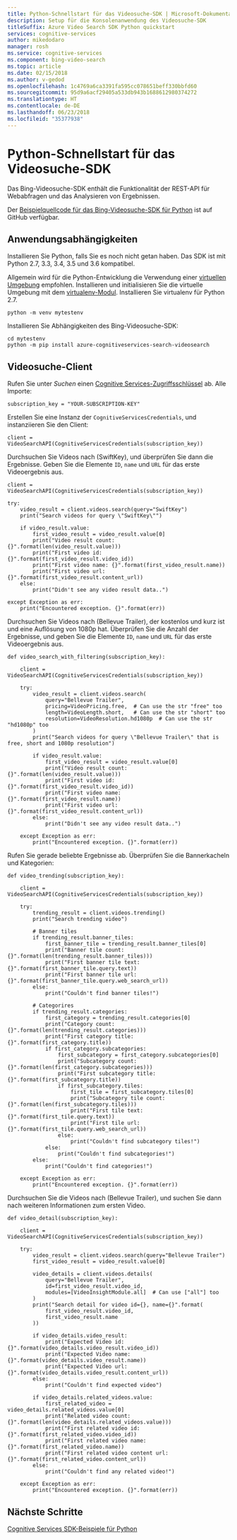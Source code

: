 ```yaml
---
title: Python-Schnellstart für das Videosuche-SDK | Microsoft-Dokumentation
description: Setup für die Konsolenanwendung des Videosuche-SDK
titleSuffix: Azure Video Search SDK Python quickstart
services: cognitive-services
author: mikedodaro
manager: rosh
ms.service: cognitive-services
ms.component: bing-video-search
ms.topic: article
ms.date: 02/15/2018
ms.author: v-gedod
ms.openlocfilehash: 1c4769a6ca3391fa595cc078651beff330bbfd60
ms.sourcegitcommit: 95d9a6acf29405a533db943b1688612980374272
ms.translationtype: HT
ms.contentlocale: de-DE
ms.lasthandoff: 06/23/2018
ms.locfileid: "35377938"
---
```

# <a name="video-search-sdk-python-quickstart"></a>Python-Schnellstart für das Videosuche-SDK

Das Bing-Videosuche-SDK enthält die Funktionalität der REST-API für Webabfragen und das Analysieren von Ergebnissen.

Der [Beispielquellcode für das Bing-Videosuche-SDK für Python](https://github.com/Azure-Samples/cognitive-services-python-sdk-samples/blob/master/samples/search/video_search_samples.py) ist auf GitHub verfügbar.


## <a name="application-dependencies"></a>Anwendungsabhängigkeiten
Installieren Sie Python, falls Sie es noch nicht getan haben. Das SDK ist mit Python 2.7, 3.3, 3.4, 3.5 und 3.6 kompatibel.

Allgemein wird für die Python-Entwicklung die Verwendung einer [virtuellen Umgebung](https://docs.python.org/3/tutorial/venv.html) empfohlen. Installieren und initialisieren Sie die virtuelle Umgebung mit dem [virtualenv-Modul](https://pypi.python.org/pypi/virtualenv). Installieren Sie virtualenv für Python 2.7.
```
python -m venv mytestenv
```
Installieren Sie Abhängigkeiten des Bing-Videosuche-SDK:
```
cd mytestenv
python -m pip install azure-cognitiveservices-search-videosearch
```
## <a name="video-search-client"></a>Videosuche-Client
Rufen Sie unter *Suchen* einen [Cognitive Services-Zugriffsschlüssel](https://azure.microsoft.com/try/cognitive-services/) ab. Alle Importe:
```
subscription_key = "YOUR-SUBSCRIPTION-KEY"
```
Erstellen Sie eine Instanz der `CognitiveServicesCredentials`, und instanziieren Sie den Client:
```
client = VideoSearchAPI(CognitiveServicesCredentials(subscription_key))
```
Durchsuchen Sie Videos nach (SwiftKey), und überprüfen Sie dann die Ergebnisse. Geben Sie die Elemente `ID`, `name` und `URL` für das erste Videoergebnis aus.
```
client = VideoSearchAPI(CognitiveServicesCredentials(subscription_key))

try:
    video_result = client.videos.search(query="SwiftKey")
    print("Search videos for query \"SwiftKey\"")

    if video_result.value:
        first_video_result = video_result.value[0]
        print("Video result count: {}".format(len(video_result.value)))
        print("First video id: {}".format(first_video_result.video_id))
        print("First video name: {}".format(first_video_result.name))
        print("First video url: {}".format(first_video_result.content_url))
    else:
        print("Didn't see any video result data..")

except Exception as err:
    print("Encountered exception. {}".format(err))

```
Durchsuchen Sie Videos nach (Bellevue Trailer), der kostenlos und kurz ist und eine Auflösung von 1080p hat. Überprüfen Sie die Anzahl der Ergebnisse, und geben Sie die Elemente `ID`, `name` und `URL` für das erste Videoergebnis aus.
```
def video_search_with_filtering(subscription_key):

    client = VideoSearchAPI(CognitiveServicesCredentials(subscription_key))

    try:
        video_result = client.videos.search(
            query="Bellevue Trailer",
            pricing=VideoPricing.free,  # Can use the str "free" too
            length=VideoLength.short,   # Can use the str "short" too
            resolution=VideoResolution.hd1080p  # Can use the str "hd1080p" too
        )
        print("Search videos for query \"Bellevue Trailer\" that is free, short and 1080p resolution")

        if video_result.value:
            first_video_result = video_result.value[0]
            print("Video result count: {}".format(len(video_result.value)))
            print("First video id: {}".format(first_video_result.video_id))
            print("First video name: {}".format(first_video_result.name))
            print("First video url: {}".format(first_video_result.content_url))
        else:
            print("Didn't see any video result data..")

    except Exception as err:
        print("Encountered exception. {}".format(err))

```

Rufen Sie gerade beliebte Ergebnisse ab. Überprüfen Sie die Bannerkacheln und Kategorien:
```
def video_trending(subscription_key):

    client = VideoSearchAPI(CognitiveServicesCredentials(subscription_key))

    try:
        trending_result = client.videos.trending()
        print("Search trending video")

        # Banner tiles
        if trending_result.banner_tiles:
            first_banner_tile = trending_result.banner_tiles[0]
            print("Banner tile count: {}".format(len(trending_result.banner_tiles)))
            print("First banner tile text: {}".format(first_banner_tile.query.text))
            print("First banner tile url: {}".format(first_banner_tile.query.web_search_url))
        else:
            print("Couldn't find banner tiles!")

        # Categorires
        if trending_result.categories:
            first_category = trending_result.categories[0]
            print("Category count: {}".format(len(trending_result.categories)))
            print("First category title: {}".format(first_category.title))
            if first_category.subcategories:
                first_subcategory = first_category.subcategories[0]
                print("Subcategory count: {}".format(len(first_category.subcategories)))
                print("First subcategory title: {}".format(first_subcategory.title))
                if first_subcategory.tiles:
                    first_tile = first_subcategory.tiles[0]
                    print("Subcategory tile count: {}".format(len(first_subcategory.tiles)))
                    print("First tile text: {}".format(first_tile.query.text))
                    print("First tile url: {}".format(first_tile.query.web_search_url))
                else:
                    print("Couldn't find subcategory tiles!")
            else:
                print("Couldn't find subcategories!")
        else:
            print("Couldn't find categories!")

    except Exception as err:
        print("Encountered exception. {}".format(err))

```
Durchsuchen Sie die Videos nach (Bellevue Trailer), und suchen Sie dann nach weiteren Informationen zum ersten Video.
```
def video_detail(subscription_key):

    client = VideoSearchAPI(CognitiveServicesCredentials(subscription_key))

    try:
        video_result = client.videos.search(query="Bellevue Trailer")
        first_video_result = video_result.value[0]

        video_details = client.videos.details(
            query="Bellevue Trailer",
            id=first_video_result.video_id,
            modules=[VideoInsightModule.all]  # Can use ["all"] too
        )
        print("Search detail for video id={}, name={}".format(
            first_video_result.video_id,
            first_video_result.name
        ))

        if video_details.video_result:
            print("Expected Video id: {}".format(video_details.video_result.video_id))
            print("Expected Video name: {}".format(video_details.video_result.name))
            print("Expected Video url: {}".format(video_details.video_result.content_url))
        else:
            print("Couldn't find expected video")

        if video_details.related_videos.value:
            first_related_video = video_details.related_videos.value[0]
            print("Related video count: {}".format(len(video_details.related_videos.value)))
            print("First related video id: {}".format(first_related_video.video_id))
            print("First related video name: {}".format(first_related_video.name))
            print("First related video content url: {}".format(first_related_video.content_url))
        else:
            print("Couldn't find any related video!")

    except Exception as err:
        print("Encountered exception. {}".format(err))

```
## <a name="next-steps"></a>Nächste Schritte

[Cognitive Services SDK-Beispiele für Python](https://github.com/Azure-Samples/cognitive-services-python-sdk-samples)


